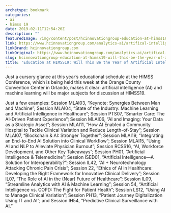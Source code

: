 ```yaml
---
archetype: bookmark
categories:
- ai
- himss 19
date: 2019-02-11T12:54:26Z
description: ""
featuredImage: /img/content/post/hcinnovationgroup-education-at-himss19-will-this-be-the-year-of-artificial-intelligence.jpg
link: https://www.hcinnovationgroup.com/analytics-ai/artifical-intelligence-machine-learning/blog/21067975/education-at-himss19-will-this-be-the-year-of-artificial-intelligence
linkBrand: hcinnovationgroup.com
linkOriginal: https://www.hcinnovationgroup.com/analytics-ai/artifical-intelligence-machine-learning/blog/21067975/education-at-himss19-will-this-be-the-year-of-artificial-intelligence
slug: hcinnovationgroup-education-at-himss19-will-this-be-the-year-of-artificial-intelligence
title: 'Education at HIMSS19: Will This Be the Year of Artificial Intelligence?'
---
```

Just a cursory glance at this year’s educational schedule at the HIMSS Conference, which is being held this week at the Orange County Convention Center in Orlando, makes it clear: artificial intelligence (AI) and machine learning will be major subjects for discussion at HIMSS19.

Just a few examples: Session MLAI03, “Keynote: Synergies Between Man and Machine”; Session MLAI04, “State of the Industry: Machine Learning and Artificial Intelligence in Healthcare”; Session PTS07, “Smarter Care: The AI-Driven Patient Experience”; Session MLAI06, “AI and Imaging: Your Data as a Strategic Asset”; Session MLAI11, “How AI Enabled a Community Hospital to Tackle Clinical Variation and Reduce Length-of-Stay”; Session MLAI07, “Blockchain & AI: Stronger Together”; Session MLAI19, “Integrating an End-to-End AI Solution into Clinical Workflow”; Session MLAI15, “Using AI and NLP to Alleviate Physician Burnout”; Session RCSS16, “AI, Workforce Development, and Other Key Takeaways”; Session PH01, “Artificial Intelligence & Telemedicine”; Session ISED01, “Artificial Intelligence—A Solution for Interoperability?”; Session IL42, “AI + Neurotechnology Attacking Chronic Pain Crisis”; Session 22, “Ethics of AI in Healthcare: Developing the Right Framework for Innovative Clinical Delivery”; Session IL07, “The Role of AI in the (Near) Future of Healthcare”; Session IL09, “Streamline Analytics with AI & Machine Learning”; Session 54, “Artificial Intelligence vs. COPD: The Fight for Patient Health”; Session LS12, “Using AI to Manage Clinical Variation”; Session PH13, “Patient Journey Digitalization Using IT and AI”; and Session IH54, “Predictive Clinical Surveillance with AI.”